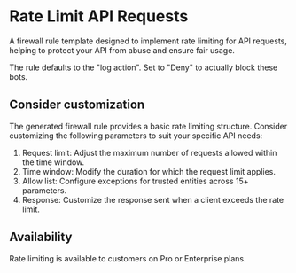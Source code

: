 # Rate Limit API Requests

A firewall rule template designed to implement rate limiting for API requests, helping to protect your API from abuse and ensure fair usage.

The rule defaults to the "log action". Set to "Deny" to actually block these bots.

## Consider customization

The generated firewall rule provides a basic rate limiting structure. Consider customizing the following parameters to suit your specific API needs:

1. Request limit: Adjust the maximum number of requests allowed within the time window.
2. Time window: Modify the duration for which the request limit applies.
3. Allow list: Configure exceptions for trusted entities across 15+ parameters.
4. Response: Customize the response sent when a client exceeds the rate limit.

## Availability

Rate limiting is available to customers on Pro or Enterprise plans.
